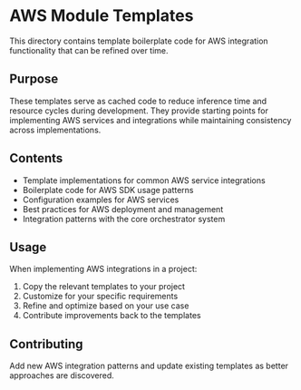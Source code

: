 # AWS Module Templates

This directory contains template boilerplate code for AWS integration functionality that can be refined over time.

## Purpose

These templates serve as cached code to reduce inference time and resource cycles during development. They provide starting points for implementing AWS services and integrations while maintaining consistency across implementations.

## Contents

- Template implementations for common AWS service integrations
- Boilerplate code for AWS SDK usage patterns
- Configuration examples for AWS services
- Best practices for AWS deployment and management
- Integration patterns with the core orchestrator system

## Usage

When implementing AWS integrations in a project:
1. Copy the relevant templates to your project
2. Customize for your specific requirements
3. Refine and optimize based on your use case
4. Contribute improvements back to the templates

## Contributing

Add new AWS integration patterns and update existing templates as better approaches are discovered.